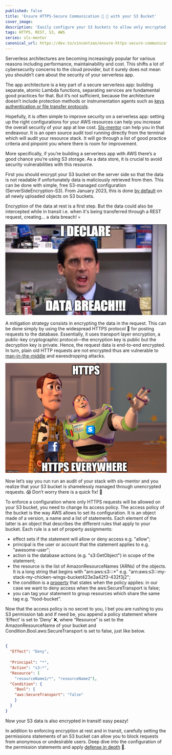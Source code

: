 ```yaml
---
published: false
title: 'Ensure HTTPS-Secure Communication 🤝 🔑 with your S3 Bucket'
cover_image:
description: 'Easily configure your S3 buckets to allow only encrypted requests. Quickly check if your stack complies with sls-mentor! 📈'
tags: HTTPS, REST, S3, AWS
series: sls-mentor
canonical_url: https://dev.to/vincentzan/ensure-https-secure-communication-with-your-s3-bucket
--- 
```

Serverless architectures are becoming increasingly popular for various reasons including performance, maintainability and cost. This shifts a lot of cybersecurity concerns to the cloud provider, but it surely does not mean you shouldn’t care about the security of your serverless app.

The app architecture is a key part of a secure serverless app: building separate, atomic Lambda functions, separating services are fundamental good practices for that. But it’s not sufficient, because the architecture doesn’t include protection methods or instrumentation agents such as [keys authentication or file transfer protocols](https://protectonce.com/the-10-best-practices-for-serverless-security/).

Hopefully, it is often simple to improve security on a serverless app: setting up the right configurations for your AWS resources can help you increase the overall security of your app at low cost. [Sls-mentor](https://sls-mentor.dev/) can help you in that endeavour. It is an open source audit tool running directly from the terminal which will audit your resource stack. It will go through a list of good practice criteria and pinpoint you where there is room for improvement.

More specifically, if you’re building a serverless app with AWS there’s a good chance you’re using S3 storage. As a data store, it is crucial to avoid security vulnerabilities with this resource.

First you should encrypt your S3 bucket on the server side so that the data is not readable if unfortunately data is maliciously retrieved from then. This can be done with simple, free S3-managed configuration (ServerSideEncryption-S3). From January 2023, this is done [by default](https://docs.aws.amazon.com/AmazonS3/latest/userguide/bucket-encryption.html) on all newly uploaded objects  on S3 buckets.

Encryption of the data at rest is a first step. But the data could also be intercepted while in transit i.e. when it's being transferred through a REST request, creating... a data breach! 💀

![meme data breach](./assets/meme-data-breach.gif 'meme data breach')

A mitigation strategy consists in encrypting the data in the request. This can be done simply by using the widespread HTTPS protocol 🤝 for posting requests to the database. Essentially, it uses transport layer encryption, a public-key cryptographic protocol—the encryption key is public but the decryption key is private. Hence, the request data is end-to-end encrypted. In turn, plain old HTTP requests are not encrypted thus are vulnerable to [man-in-the-middle](https://csrc.nist.gov/glossary/term/man_in_the_middle_attack) and eavesdropping attacks.

![meme https](./assets/meme-https.jpg 'meme https')

Now let’s say you run run an audit of your stack with sls-mentor and you realize that your S3 bucket is shamelessly managed through unencrypted requests. 😱 Don’t worry there is a quick fix! 🔧

To enforce a configuration where only HTTPS requests will be allowed on your S3 bucket, you need to change its access policy. The access policy of the bucket is the way AWS allows to set its configuration. It is an object made of a version, a name and a list of statements. Each element of the latter is an object that describes the different rules that apply to your bucket. Each rule is a set of property assignments:
- effect sets if the statement will allow or deny access e.g. "allow";
- principal is the user or account that the statement applies to e.g. "awesome-user";
- action is the database actions (e.g. "s3:GetObject") in scope of the statement;
- the resource is the list of AmazonResourceNames (ARNs) of the objects. It is a long string that begins with "arn:aws:s3:::*" e.g. "arn:aws:s3:::my-stack-my-chicken-wings-bucket423e3a42f3-432f3j2";
- the condition is a [property](https://docs.aws.amazon.com/AmazonS3/latest/userguide/amazon-s3-policy-keys.html) that states when the policy applies: in our case we want to deny access when the aws:SecureTransport is false;
- you can tag your statement to group resources which share the same tag e.g. "food-bucket".

Now that the access policy is no secret to you, I bet you are rushing to you S3 permission tab and if need be, you append a policy statement where ‘Effect’ is set to ‘Deny’ ❌, where “Resource” is set to the AmazonResourceName of your bucket and Condition.Bool.aws:SecureTransport is set to false, just like below.
```json

{
  "Effect": "Deny",

  "Principal": "*",
  "Action": "s3:*",
  "Resource": [
    "resourceName1/*", "resourceName2"],
  "Condition": {
    "Bool": {
    "aws:SecureTransport": "false"
    }
  }
}
```
Now your S3 data is also encrypted in transit! easy peazy!

In addition to enforcing encryption at rest and in transit, carefully setting the permissions statements of an S3 bucket can allow you to block requests from anonymous or undesirable users.  Deep dive into the configuration of the permission statements and apply [defense in depth](https://aws.amazon.com/blogs/security/how-to-use-bucket-policies-and-apply-defense-in-depth-to-help-secure-your-amazon-s3-data/) 🤿.

